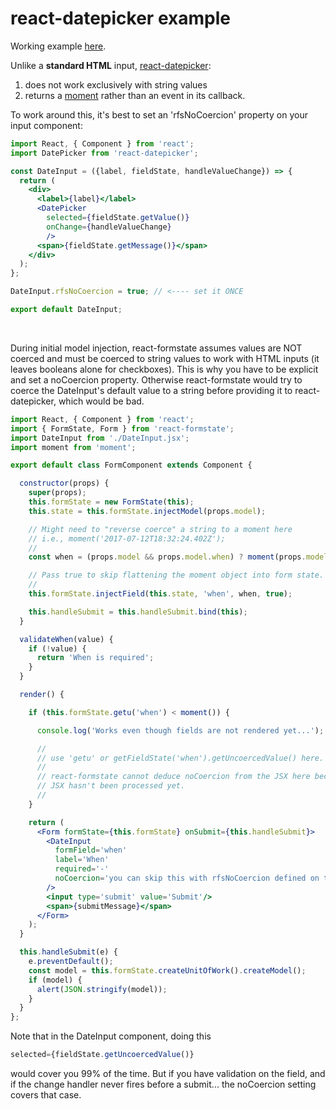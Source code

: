 # react-datepicker example

Working example [here](https://dtrelogan.github.io/react-formstate-demo/?form=event).

Unlike a **standard HTML** input, [react-datepicker](https://github.com/Hacker0x01/react-datepicker):

1. does not work exclusively with string values
2. returns a [moment](http://momentjs.com/) rather than an event in its callback.

To work around this, it's best to set an 'rfsNoCoercion' property on your input component:

```jsx
import React, { Component } from 'react';
import DatePicker from 'react-datepicker';

const DateInput = ({label, fieldState, handleValueChange}) => {
  return (
    <div>
      <label>{label}</label>
      <DatePicker
        selected={fieldState.getValue()}
        onChange={handleValueChange}
        />
      <span>{fieldState.getMessage()}</span>
    </div>
  );
};

DateInput.rfsNoCoercion = true; // <---- set it ONCE

export default DateInput;
```

&nbsp;

During initial model injection, react-formstate assumes values are NOT coerced and must be coerced to string values to work with HTML inputs (it leaves booleans alone for checkboxes). This is why you have to be explicit and set a noCoercion property. Otherwise react-formstate would try to coerce the DateInput's default value to a string before providing it to react-datepicker, which would be bad.

```jsx
import React, { Component } from 'react';
import { FormState, Form } from 'react-formstate';
import DateInput from './DateInput.jsx';
import moment from 'moment';

export default class FormComponent extends Component {

  constructor(props) {
    super(props);
    this.formState = new FormState(this);
    this.state = this.formState.injectModel(props.model);

    // Might need to "reverse coerce" a string to a moment here
    // i.e., moment('2017-07-12T18:32:24.402Z');
    //
    const when = (props.model && props.model.when) ? moment(props.model.when) : null;

    // Pass true to skip flattening the moment object into form state.
    //
    this.formState.injectField(this.state, 'when', when, true);

    this.handleSubmit = this.handleSubmit.bind(this);
  }

  validateWhen(value) {
    if (!value) {
      return 'When is required';
    }
  }

  render() {

    if (this.formState.getu('when') < moment()) {

      console.log('Works even though fields are not rendered yet...');

      //
      // use 'getu' or getFieldState('when').getUncoercedValue() here.
      //
      // react-formstate cannot deduce noCoercion from the JSX here because the
      // JSX hasn't been processed yet.
      //
    }

    return (
      <Form formState={this.formState} onSubmit={this.handleSubmit}>
        <DateInput
          formField='when'
          label='When'
          required='-'
          noCoercion='you can skip this with rfsNoCoercion defined on the DateInput class'
        />
        <input type='submit' value='Submit'/>
        <span>{submitMessage}</span>
      </Form>
    );
  }

  this.handleSubmit(e) {
    e.preventDefault();
    const model = this.formState.createUnitOfWork().createModel();
    if (model) {
      alert(JSON.stringify(model));
    }
  }
};
```

Note that in the DateInput component, doing this

```jsx
selected={fieldState.getUncoercedValue()}
```

would cover you 99% of the time. But if you have validation on the field, and if the change handler never fires before a submit... the noCoercion setting covers that case.
